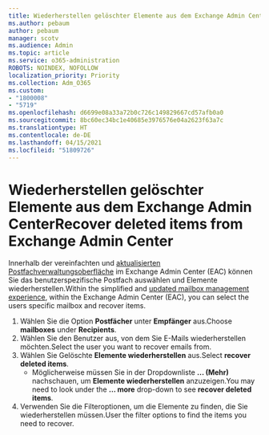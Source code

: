 ```yaml
---
title: Wiederherstellen gelöschter Elemente aus dem Exchange Admin Center
ms.author: pebaum
author: pebaum
manager: scotv
ms.audience: Admin
ms.topic: article
ms.service: o365-administration
ROBOTS: NOINDEX, NOFOLLOW
localization_priority: Priority
ms.collection: Adm_O365
ms.custom:
- "1800008"
- "5719"
ms.openlocfilehash: d6699e08a33a72b0c726c149829667cd57afb0a0
ms.sourcegitcommit: 8bc60ec34bc1e40685e3976576e04a2623f63a7c
ms.translationtype: HT
ms.contentlocale: de-DE
ms.lasthandoff: 04/15/2021
ms.locfileid: "51809726"
---
```

# <a name="recover-deleted-items-from-exchange-admin-center"></a><span data-ttu-id="0107d-102">Wiederherstellen gelöschter Elemente aus dem Exchange Admin Center</span><span class="sxs-lookup"><span data-stu-id="0107d-102">Recover deleted items from Exchange Admin Center</span></span>

<span data-ttu-id="0107d-103">Innerhalb der vereinfachten und [aktualisierten Postfachverwaltungsoberfläche](https://admin.exchange.microsoft.com/#/mailboxes) im Exchange Admin Center (EAC) können Sie das benutzerspezifische Postfach auswählen und Elemente wiederherstellen.</span><span class="sxs-lookup"><span data-stu-id="0107d-103">Within the simplified and [updated mailbox management experience](https://admin.exchange.microsoft.com/#/mailboxes), within the Exchange Admin Center (EAC), you can select the users specific mailbox and recover items.</span></span>

1. <span data-ttu-id="0107d-104">Wählen Sie die Option **Postfächer** unter **Empfänger** aus.</span><span class="sxs-lookup"><span data-stu-id="0107d-104">Choose **mailboxes** under **Recipients**.</span></span>
2. <span data-ttu-id="0107d-105">Wählen Sie den Benutzer aus, von dem Sie E-Mails wiederherstellen möchten.</span><span class="sxs-lookup"><span data-stu-id="0107d-105">Select the user you want to recover emails from.</span></span>
3. <span data-ttu-id="0107d-106">Wählen Sie Gelöschte **Elemente wiederherstellen** aus.</span><span class="sxs-lookup"><span data-stu-id="0107d-106">Select **recover deleted items**.</span></span>
    - <span data-ttu-id="0107d-107">Möglicherweise müssen Sie in der Dropdownliste **... (Mehr)** nachschauen, um **Elemente wiederherstellen** anzuzeigen.</span><span class="sxs-lookup"><span data-stu-id="0107d-107">You may need to look under the **… more** drop-down to see **recover deleted items**.</span></span>
4. <span data-ttu-id="0107d-108">Verwenden Sie die Filteroptionen, um die Elemente zu finden, die Sie wiederherstellen müssen.</span><span class="sxs-lookup"><span data-stu-id="0107d-108">User the filter options to find the items you need to recover.</span></span>
